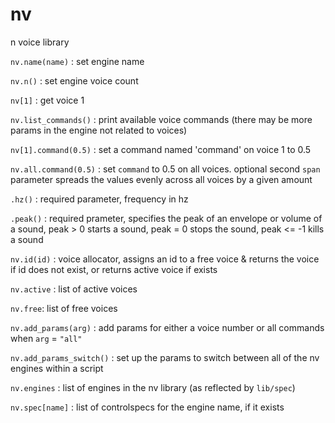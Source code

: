 # nv
n voice library

`nv.name(name)` : set engine name

`nv.n()` : set engine voice count

`nv[1]` : get voice 1

`nv.list_commands()` : print available voice commands (there may be more params in the engine not related to voices)

`nv[1].command(0.5)` : set a command named 'command' on voice 1 to 0.5

`nv.all.command(0.5)` : set `command` to 0.5 on all voices. optional second `span` parameter spreads the values evenly across all voices by a given amount

`.hz()` : required parameter, frequency in hz

`.peak()` : required prameter, specifies the peak of an envelope or volume of a sound, peak > 0 starts a sound, peak = 0 stops the sound, peak <= -1 kills a sound

`nv.id(id)` : voice allocator, assigns an id to a free voice & returns the voice if id does not exist, or returns active voice if exists

`nv.active` : list of active voices

`nv.free`: list of free voices

`nv.add_params(arg)` : add params for either a voice number or all commands when `arg` = `"all"`

`nv.add_params_switch()` : set up the params to switch between all of the nv engines within a script

`nv.engines` : list of engines in the nv library (as reflected by `lib/spec`)

`nv.spec[name]` : list of controlspecs for the engine name, if it exists
